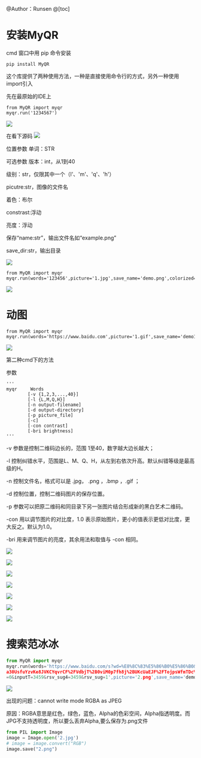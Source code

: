 ﻿@Author：Runsen
@[toc]



# 安装MyQR

cmd 窗口中用 pip 命令安装
```
pip install MyQR
```


这个库提供了两种使用方法，一种是直接使用命令行的方式，另外一种使用import引入

先在最原始的IDE上
```
from MyQR import myqr
myqr.run('1234567')
```

![](https://img-blog.csdnimg.cn/20190425123522141.png)

在看下源码
![](https://img-blog.csdnimg.cn/20190425123316449.png)

位置参数
单词：STR

可选参数
版本：int，从1到40

级别：str，仅限其中一个（l'、'm'、'q'、'h'）

picutre:str，图像的文件名

着色：布尔

constrast:浮动

亮度：浮动

保存“name:str”，输出文件名如“example.png”

save_dir:str，输出目录

![](https://img-blog.csdnimg.cn/20190425131139766.png0)


```
from MyQR import myqr
myqr.run(words='123456',picture='1.jpg',save_name='demo.png',colorized=True)
```

![](https://img-blog.csdnimg.cn/20190425124718125.png)



# 动图

```
from MyQR import myqr
myqr.run(words='https://www.baidu.com',picture='1.gif',save_name='demo1.gif',colorized=True)
```
![](https://img-blog.csdnimg.cn/20190425125335676.gif)


第二种cmd下的方法

参数
```shell
'''
myqr     Words
        [-v {1,2,3,...,40}]
        [-l {L,M,Q,H}]
        [-n output-filename]
        [-d output-directory]
        [-p picture_file]
        [-c]
        [-con contrast]
        [-bri brightness]
'''
```


-v 参数是控制二维码边长的，范围 1至40，数字越大边长越大；

-l 控制纠错水平，范围是L、M、Q、H，从左到右依次升高。默认纠错等级是最高级的H。

-n 控制文件名，格式可以是 .jpg， .png ，.bmp ，.gif ；

-d 控制位置，控制二维码图片的保存位置。

-p 参数可以把原二维码和同目录下另一张图片结合形成新的黑白艺术二维码。

-con 用以调节图片的对比度，1.0 表示原始图片，更小的值表示更低对比度，更大反之。默认为1.0。

-bri 用来调节图片的亮度，其余用法和取值与 -con 相同。


![](https://img-blog.csdnimg.cn/20190425125634355.png)

![](https://img-blog.csdnimg.cn/2019042512570917.png)



![](https://img-blog.csdnimg.cn/20190425125721429.png)


![](https://img-blog.csdnimg.cn/20190425130043254.png)


![](https://img-blog.csdnimg.cn/2019042513010215.gif)

![](https://img-blog.csdnimg.cn/20190425130513425.png)


![](https://img-blog.csdnimg.cn/20190425130523197.png)


# 搜索范冰冰


```python
from MyQR import myqr
myqr.run(words='https://www.baidu.com/s?wd=%E8%8C%83%E5%86%B0%E5%86%B0&rsv_spt=1&rsv_iqid=0xa48f245a0000d799&issp=1&f=8&rsv_bp=1&rsv_idx=2&ie=utf8&tn=baiduhome_pg&rsv_enter=1&rsv_sug3=12&rsv_sug1=10&rsv_sug7=100&rsv_t=b7
a30UsfuYzvKe8JVKCYqvrCF%2FVdbjT%2B0viM0p7fh8j%2BUKcUaEJF%2FTojpsWfmTDc%2FL5s&rsv_sug2
=0&inputT=3459&rsv_sug4=3459&rsv_sug=1',picture='2.png',save_name='demo1.png',colorized=True)
```



![](https://img-blog.csdnimg.cn/20190425132652811.png)


出现的问题：cannot write mode RGBA as JPEG


原因：RGBA意思是红色，绿色，蓝色，Alpha的色彩空间，Alpha指透明度。而JPG不支持透明度，所以要么丢弃Alpha,要么保存为.png文件


```python
from PIL import Image
image = Image.open('2.jpg')
# image = image.convert("RGB") 
image.save("2.png")
```
